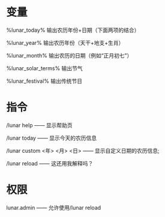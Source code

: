 # 变量
%lunar_today%	输出农历年份+日期（下面两项的结合）

%lunar_year%	输出农历年份（天干+地支+生肖）

%lunar_month%	输出农历的日期（例如“正月初七”）

%lunar_solar_terms%	输出节气

%lunar_festival%	输出传统节日

# 指令
/lunar help —— 显示帮助页

/lunar today —— 显示今天的农历信息

/lunar custom <年> <月> <日> —— 显示自定义日期的农历信息;

/lunar reload —— 这还用我解释吗？

# 权限
lunar.admin —— 允许使用/lunar reload
